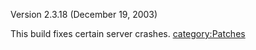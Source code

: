 Version 2.3.18 (December 19, 2003)

This build fixes certain server crashes.
[category:Patches](category:Patches.md)
